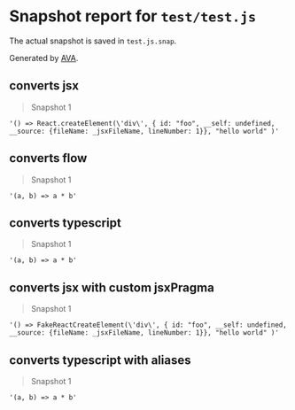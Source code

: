 # Snapshot report for `test/test.js`

The actual snapshot is saved in `test.js.snap`.

Generated by [AVA](https://ava.li).

## converts jsx

> Snapshot 1

    '() => React.createElement(\'div\', { id: "foo", __self: undefined, __source: {fileName: _jsxFileName, lineNumber: 1}}, "hello world" )'

## converts flow

> Snapshot 1

    '(a, b) => a * b'

## converts typescript

> Snapshot 1

    '(a, b) => a * b'

## converts jsx with custom jsxPragma

> Snapshot 1

    '() => FakeReactCreateElement(\'div\', { id: "foo", __self: undefined, __source: {fileName: _jsxFileName, lineNumber: 1}}, "hello world" )'

## converts typescript with aliases

> Snapshot 1

    '(a, b) => a * b'
